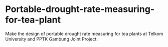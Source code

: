 # Portable-drought-rate-measuring-for-tea-plant
Make the design of portable drought rate measuring for tea plants at Telkom University and PPTK Gambung Joint Project.
